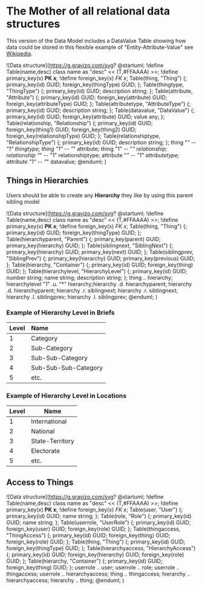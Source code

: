 # The Mother of all relational data structures

This version of the Data Model includes a DataValue Table showing how data could be stored in this flexible  example of "Entity-Attribute-Value" see [Wikipedia](https://en.wikipedia.org/wiki/Entity%E2%80%93attribute%E2%80%93value_model).

![Data structure](https://g.gravizo.com/svg?
@startuml;
!define Table(name,desc) class name as "desc" << (T,#FFAAAA) >>;
!define primary_key(x) <b>PK x</b>;
!define foreign_key(x) <i>FK x</i>;
Table(thing, "Thing") {;
   primary_key(id) GUID;
   foreign_key(thingType) GUID;
};
Table(thingtype, "ThingType") {;
   primary_key(id) GUID;
   description string;
};
Table(attribute, "Attribute") {;
   primary_key(id) GUID;
   foreign_key(attribute) GUID;
   foreign_key(attributeType) GUID;
};
Table(attributetype, "AttributeType") {;
   primary_key(id) GUID;
   description string;
};
Table(datavalue, "DataValue") {;
   primary_key(id) GUID;
   foreign_key(attribute) GUID;
   value any;
};
Table(relationship, "Relationship") {;
   primary_key(id) GUID;
   foreign_key(thing1) GUID;
   foreign_key(thing2) GUID;
   foreign_key(relationshipType) GUID;
};
Table(relationshiptype, "RelationshipType") {;
   primary_key(id) GUID;
   description string;
};
thing "*" -- "1" thingtype;
thing "1" -- "*" attribute;
thing "1" -- "*" relationship;
relationship "*" -- "1" relationshiptype;
attribute "*" -- "1" attributetype;
attribute "1" -- "*" datavalue;
@enduml;
)

## Things in Hierarchies

Users should be able to create any __Hierarchy__ they like by using this parent sibling model 

![Data structure](https://g.gravizo.com/svg?
@startuml;
!define Table(name,desc) class name as "desc" << (T,#FFAAAA) >>;
!define primary_key(x) <b>PK x</b>;
!define foreign_key(x) <i>FK x</i>;
Table(thing, "Thing") {;
   primary_key(id) GUID;
   foreign_key(thingType) GUID;
};
Table(hierarchyparent, "Parent") {;
   primary_key(parent) GUID;
   primary_key(hierarchy) GUID;
};
Table(siblingnext, "SiblingNext") {;
   primary_key(hierarchy) GUID;
   primary_key(next) GUID;
};
Table(siblingprev, "SiblingPrev") {;
   primary_key(hierarchy) GUID;
   primary_key(previous) GUID;
};
Table(hierarchy, "Container") {;
   primary_key(id) GUID;
   foreign_key(thing) GUID;
};
Table(hierarchylevel, "HierarchyLevel") {;
   primary_key(id) GUID;
   number string;
   name string;
   description string;
};
thing .. hierarchy;
hierarchylevel  "1" .u. "*" hierarchy;hierarchy .d. hierarchyparent;
hierarchy .d. hierarchyparent;
hierarchy .r. siblingnext;
hierarchy .r. siblingnext;
hierarchy .l. siblingprev;
hierarchy .l. siblingprev;
@enduml;
)

### Example of __Hierarchy__ Level in Briefs

| Level | Name                 |
| ----- | :------------------- |
| 1     | Category             |
| 2     | Sub-Category         |
| 3     | Sub-Sub-Category     |
| 4     | Sub-Sub-Sub-Category |
| 5     | etc.                 |

### Example of __Hierarchy__ Level in Locations

| Level | Name                 |
| ----- | -------------------- |
| 1     | International |
| 2     | National |
| 3     | State-Territory |
| 4     | Electorate |
| 5     | etc. |

## Access to Things

![Data structure](https://g.gravizo.com/svg?
@startuml;
!define Table(name,desc) class name as "desc" << (T,#FFAAAA) >>;
!define primary_key(x) <b>PK x</b>;
!define foreign_key(x) <i>FK x</i>;
Table(user, "User") {;
   primary_key(id) GUID;
   name string;
};
Table(role, "Role") {;
   primary_key(id) GUID;
   name string;
};
Table(userrole, "UserRole") {;
   primary_key(id) GUID;
   foreign_key(user) GUID;
   foreign_key(role) GUID;
};
Table(thingaccess, "ThingAccess") {;
   primary_key(id) GUID;
   foreign_key(thing) GUID;
   foreign_key(role) GUID;
};
Table(thing, "Thing") {;
   primary_key(id) GUID;
   foreign_key(thingType) GUID;
};
Table(hierarchyaccess, "HierarchyAccess") {;
   primary_key(id) GUID;
   foreign_key(hierarchy) GUID;
   foreign_key(role) GUID;
};
Table(hierarchy, "Container") {;
   primary_key(id) GUID;
   foreign_key(thing) GUID;
};
userrole .. user;
userrole .. role;
userrole .. thingaccess;
userrole ..  hierarchyaccess;
thing .. thingaccess;
hierarchy .. hierarchyaccess;
hierarchy .. thing;
@enduml;
)